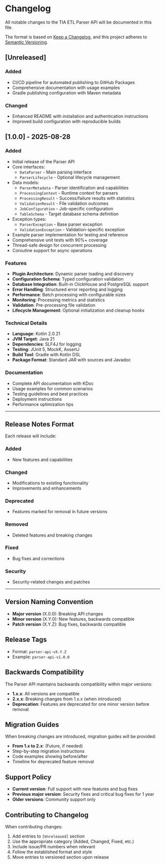 # Changelog

All notable changes to the TIA ETL Parser API will be documented in this file.

The format is based on [Keep a Changelog](https://keepachangelog.com/en/1.0.0/),
and this project adheres to [Semantic Versioning](https://semver.org/spec/v2.0.0.html).

## [Unreleased]

### Added
- CI/CD pipeline for automated publishing to GitHub Packages
- Comprehensive documentation with usage examples
- Gradle publishing configuration with Maven metadata

### Changed
- Enhanced README with installation and authentication instructions
- Improved build configuration with reproducible builds

## [1.0.0] - 2025-08-28

### Added
- Initial release of the Parser API
- Core interfaces:
  - `DataParser` - Main parsing interface
  - `ParserLifecycle` - Optional lifecycle management
- Data models:
  - `ParserMetadata` - Parser identification and capabilities
  - `ProcessingContext` - Runtime context for parsers
  - `ProcessingResult` - Success/failure results with statistics
  - `ValidationResult` - File validation outcomes
  - `JobConfiguration` - Job-specific configuration
  - `TableSchema` - Target database schema definition
- Exception types:
  - `ParserException` - Base parser exception
  - `ValidationException` - Validation-specific exception
- Example parser implementation for testing and reference
- Comprehensive unit tests with 90%+ coverage
- Thread-safe design for concurrent processing
- Coroutine support for async operations

### Features
- **Plugin Architecture**: Dynamic parser loading and discovery
- **Configuration Schema**: Typed configuration validation
- **Database Integration**: Built-in ClickHouse and PostgreSQL support  
- **Error Handling**: Structured error reporting and logging
- **Performance**: Batch processing with configurable sizes
- **Monitoring**: Processing metrics and statistics
- **Validation**: Pre-processing file validation
- **Lifecycle Management**: Optional initialization and cleanup hooks

### Technical Details
- **Language**: Kotlin 2.0.21
- **JVM Target**: Java 21
- **Dependencies**: SLF4J for logging
- **Testing**: JUnit 5, MockK, AssertJ
- **Build Tool**: Gradle with Kotlin DSL
- **Package Format**: Standard JAR with sources and Javadoc

### Documentation
- Complete API documentation with KDoc
- Usage examples for common scenarios
- Testing guidelines and best practices
- Deployment instructions
- Performance optimization tips

---

## Release Notes Format

Each release will include:

### Added
- New features and capabilities

### Changed  
- Modifications to existing functionality
- Improvements and enhancements

### Deprecated
- Features marked for removal in future versions

### Removed
- Deleted features and breaking changes

### Fixed
- Bug fixes and corrections

### Security
- Security-related changes and patches

---

## Version Naming Convention

- **Major version** (X.0.0): Breaking API changes
- **Minor version** (X.Y.0): New features, backwards compatible
- **Patch version** (X.Y.Z): Bug fixes, backwards compatible

## Release Tags

- Format: `parser-api-vX.Y.Z`
- Example: `parser-api-v1.0.0`

## Backwards Compatibility

The Parser API maintains backwards compatibility within major versions:

- **1.x.x**: All versions are compatible
- **2.x.x**: Breaking changes from 1.x.x (when introduced)
- **Deprecation**: Features are deprecated for one minor version before removal

## Migration Guides

When breaking changes are introduced, migration guides will be provided:

- **From 1.x to 2.x**: (Future, if needed)
- Step-by-step migration instructions
- Code examples showing before/after
- Timeline for deprecated feature removal

## Support Policy

- **Current version**: Full support with new features and bug fixes
- **Previous major version**: Security fixes and critical bug fixes for 1 year
- **Older versions**: Community support only

## Contributing to Changelog

When contributing changes:

1. Add entries to `[Unreleased]` section
2. Use the appropriate category (Added, Changed, Fixed, etc.)
3. Include issue/PR numbers when relevant
4. Follow the established format and style
5. Move entries to versioned section upon release